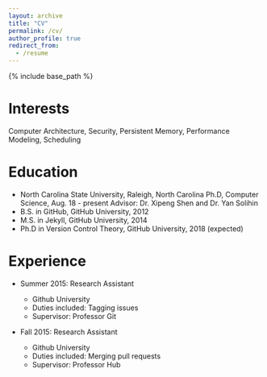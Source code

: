```yaml
---
layout: archive
title: "CV"
permalink: /cv/
author_profile: true
redirect_from:
  - /resume
---
```


{% include base_path %}

Interests
======
Computer Architecture, Security, Persistent Memory, Performance Modeling, Scheduling

Education
======
* North Carolina State University, Raleigh, North Carolina
  Ph.D, Computer Science, Aug. 18 - present
  Advisor: Dr. Xipeng Shen and Dr. Yan Solihin 
* B.S. in GitHub, GitHub University, 2012
* M.S. in Jekyll, GitHub University, 2014
* Ph.D in Version Control Theory, GitHub University, 2018 (expected)

Experience
======
* Summer 2015: Research Assistant
  * Github University
  * Duties included: Tagging issues
  * Supervisor: Professor Git

* Fall 2015: Research Assistant
  * Github University
  * Duties included: Merging pull requests
  * Supervisor: Professor Hub
